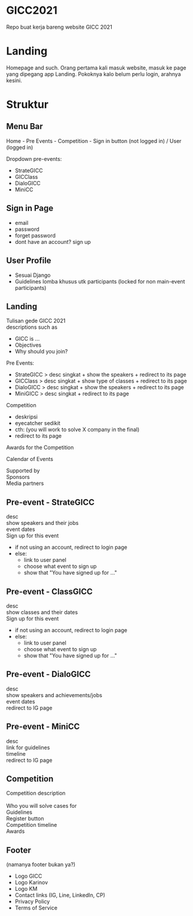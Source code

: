 # GICC2021
Repo buat kerja bareng website GICC 2021

# Landing
Homepage and such. Orang pertama kali masuk website, masuk ke page yang dipegang app Landing. Pokoknya kalo belum perlu login, arahnya kesini.

# Struktur
## Menu Bar
Home - Pre Events - Competition - Sign in button (not logged in) / User (logged in)

Dropdown pre-events:
* StrateGICC   
* GICClass     
* DialoGICC
* MiniCC

## Sign in Page
* email
* password
* forget password
* dont have an account? sign up

## User Profile
* Sesuai Django
* Guidelines lomba khusus utk participants (locked for non main-event participants)

## Landing
Tulisan gede GICC 2021<br/>
descriptions such as
 * GICC is ...
 * Objectives
 * Why should you join?

Pre Events:
* StrateGICC > desc singkat + show the speakers + redirect to its page<br/>
* GICClass > desc singkat + show type of classes + redirect to its page<br/>
* DialoGICC > desc singkat + show the speakers + redirect to its page
* MiniGICC > desc singkat + redirect to its page

Competition
* deskripsi
* eyecatcher sedikit
* cth: (you will work to solve X company in the final)
* redirect to its page

Awards for the Competition <br/>

Calendar of Events<br/>

Supported by<br/>
Sponsors<br/>
Media partners<br/>

## Pre-event - StrateGICC
desc<br/>
show speakers and their jobs<br/>
event dates<br/>
Sign up for this event<br/>
* if not using an account, redirect to login page
* else:
  * link to user panel
  * choose what event to sign up
  * show that "You have signed up for ..."

## Pre-event - ClassGICC
desc<br/>
show classes and their dates<br/>
Sign up for this event<br/>
* if not using an account, redirect to login page
* else:
  * link to user panel
  * choose what event to sign up
  * show that "You have signed up for ..."

## Pre-event - DialoGICC
desc<br/>
show speakers and achievements/jobs<br/>
event dates<br/>
redirect to IG page<br/>

## Pre-event - MiniCC
desc<br/>
link for guidelines<br/>
timeline<br/>
redirect to IG page<br/>

## Competition
Competition description	<br/>	
Who you will solve cases for<br/>
Guidelines<br/>
Register button<br/>
Competition timeline<br/>
Awards<br/>

## Footer
(namanya footer bukan ya?)
* Logo GICC
* Logo Karinov
* Logo KM	
* Contact links (IG, Line, LinkedIn, CP)
* Privacy Policy
* Terms of Service
